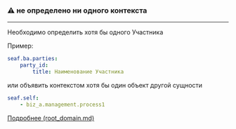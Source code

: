 ### :warning: не определено ни одного контекста

---

Необходимо определить хотя бы одного Участника 

Пример:

```yaml
seaf.ba.parties:
    party_id:
        title: Наименование Участника
```
или объявить контекстом хотя бы один объект другой сущности
```yaml
seaf.self:
    - biz_a.management.process1
```
[Подробнее (root_domain.md)](/docs/seaf.ba.root_domain)